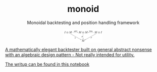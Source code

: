 <h1 align="center">monoid</h1>
<p align="center">Monoidal backtesting and position handling framework</p>

<p align="center"><a href="https://en.wikipedia.org/wiki/Monoid"><img align="top" src="monoid.png" width=25% height=25%></p>

A mathematically elegant backtester built on general abstract nonsense with an algebraic design pattern - Not really intended for utility. 

The writup can be found in this [notebook](https://nbviewer.org/github/borab96/monoid/blob/main/monoidal_backtest.ipynb)  

